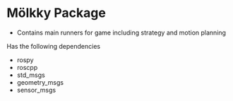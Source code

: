 # Mölkky Package
- Contains main runners for game including strategy and motion planning

Has the following dependencies
- rospy
- roscpp
- std_msgs
- geometry_msgs
- sensor_msgs
